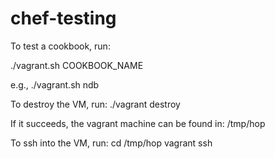 chef-testing
============

To test a cookbook, run:

./vagrant.sh COOKBOOK_NAME

e.g., 
./vagrant.sh ndb

To destroy the VM, run:
./vagrant destroy


If it succeeds, the vagrant machine can be found in:
/tmp/hop

To ssh into the VM, run:
cd /tmp/hop
vagrant ssh
